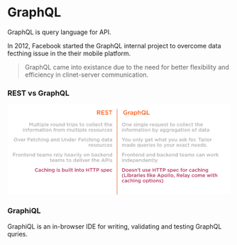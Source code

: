 # GraphQL

GraphQL is query language for API.

In 2012, Facebook started the GraphQL internal project to overcome data fecthing issue in the their mobile platform.

> GraphQL came into existance due to the need for better flexibility and efficiency in clinet-server communication.

### REST vs GraphQL

![img text](https://github.com/milindchavan12/graphql/blob/master/restvsgraphql.png)

### GraphiQL
GraphiQL is an in-browser IDE for writing, validating and testing GraphQL quries.
